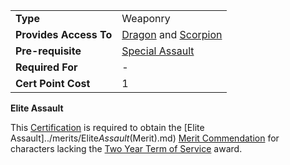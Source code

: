 |                        |                                                                       |
| ---------------------- | --------------------------------------------------------------------- |
| **Type**               | Weaponry                                                              |
| **Provides Access To** | [Dragon](../weapons/Dragon.md) and [Scorpion](../weapons/Scorpion.md) |
| **Pre-requisite**      | [Special Assault](Special_Assault.md)                                 |
| **Required For**       | \-                                                                    |
| **Cert Point Cost**    | 1                                                                     |

**Elite Assault**

This [Certification](Certification.md) is required to obtain the [Elite
Assault]../merits/Elite*Assault*(Merit).md)
[Merit Commendation](../merits/Merit_Commendations.md) for characters lacking
the [Two Year Term of Service](../merits/Term_of_Service.md) award.


